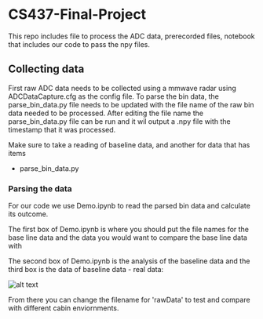 # CS437-Final-Project


This repo includes file to process the ADC data, prerecorded files, notebook that includes our code to pass the npy files.

## Collecting data

First raw ADC data needs to be collected using a mmwave radar using ADCDataCapture.cfg as the config file. To parse the bin data, the parse_bin_data.py file needs to be updated with the file name of the raw bin data needed to be processed. After editing the file name the parse_bin_data.py file can be run and it wil output a .npy file with the timestamp that it was processed.

Make sure to take a reading of baseline data, and another for data that has items

- parse_bin_data.py

### Parsing the data

For our code we use Demo.ipynb to read the parsed bin data and calculate its outcome. 

The first box of Demo.ipynb is where you should put the file names for the base line data and the data you would want to compare the base line data with

The second box of Demo.ipynb is the analysis of the baseline data and the third box is the data of baseline data - real data:

![alt text]((https://github.com/renren123123/CS437-Final-Project/blob/main/Smoothed%20Baseline.PNG))


From there you can change the filename for 'rawData' to test and compare with different cabin enviornments.

